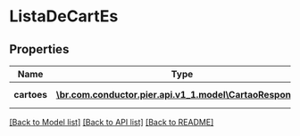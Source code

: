 # ListaDeCartEs

## Properties
Name | Type | Description | Notes
------------ | ------------- | ------------- | -------------
**cartoes** | [**\br.com.conductor.pier.api.v1_1.model\CartaoResponse[]**](CartaoResponse.md) | Lista de cart\u00C3\u00B5es | [optional] 

[[Back to Model list]](../README.md#documentation-for-models) [[Back to API list]](../README.md#documentation-for-api-endpoints) [[Back to README]](../README.md)


